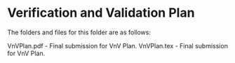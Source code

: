 # Verification and Validation Plan

The folders and files for this folder are as follows:

VnVPlan.pdf - Final submission for VnV Plan.
VnVPlan.tex - Final submission for VnV Plan.
